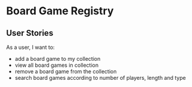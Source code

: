 # Board Game Registry

## User Stories 

As a user, I want to:
- add a board game to my collection
- view all board games in collection
- remove a board game from the collection
- search board games according to number of players, length and type
